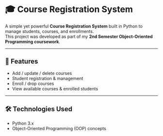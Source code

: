 # 🎓 Course Registration System  

A simple yet powerful **Course Registration System** built in Python to manage students, courses, and enrollments.  
This project was developed as part of my **2nd Semester Object-Oriented Programming coursework**.

---

## 🚀 Features
- Add / update / delete courses  
- Student registration & management  
- Enroll / drop courses  
- View available courses & enrolled students  

---

## 🛠️ Technologies Used
- Python 3.x   
- Object-Oriented Programming (OOP) concepts  

